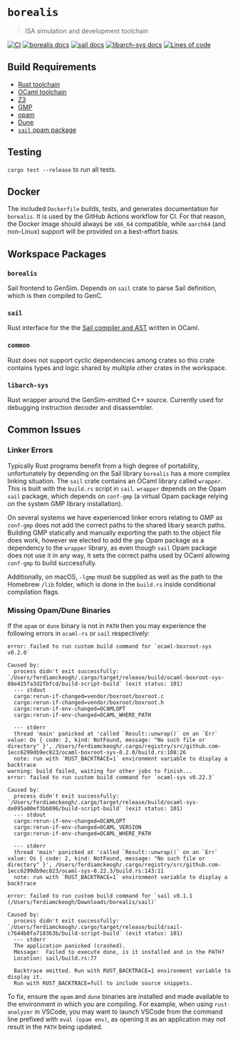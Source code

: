 # `borealis`

> ISA simulation and development toolchain

[![CI](https://github.com/avisi-group/borealis/actions/workflows/ci.yml/badge.svg)](https://github.com/avisi-group/borealis/actions/workflows/ci.yml)
[![borealis docs](https://img.shields.io/badge/docs-borealis-blue)](https://avisi.org.uk/borealis/borealis/)
[![sail docs](https://img.shields.io/badge/docs-sail-blue)](https://avisi.org.uk/borealis/sail/)
[![libarch-sys docs](https://img.shields.io/badge/docs-libarch_sys-blue)](https://avisi.org.uk/borealis/libarch_sys/)
[![Lines of code](https://tokei.rs/b1/github/avisi-group/borealis)](https://github.com/avisi-group/borealis)

## Build Requirements

* [Rust toolchain](https://rustup.rs)
* [OCaml toolchain](https://ocaml.org)
* [Z3](https://github.com/Z3Prover/z3)
* [GMP](https://gmplib.org)
* [opam](https://opam.ocaml.org)
* [Dune](https://dune.build)
* [`sail` opam package](https://opam.ocaml.org/packages/sail/)

## Testing

`cargo test --release` to run all tests.

## Docker

The included `Dockerfile` builds, tests, and generates documentation for `borealis`. It is used by the GitHub Actions workflow for CI. For that reason, the Docker image should always be `x86_64` compatible, while `aarch64` (and non-Linux) support will be provided on a best-effort basis.

## Workspace Packages

### `borealis`

Sail frontend to GenSim. Depends on `sail` crate to parse Sail definition, which is then compiled to GenC.

### `sail`

Rust interface for the the [Sail compiler and AST](https://www.cl.cam.ac.uk/~pes20/sail/) written in OCaml.

### `common`

Rust does not support cyclic dependencies among crates so this crate contains types and logic shared by multiple other crates in the workspace.

### `libarch-sys`

Rust wrapper around the GenSim-emitted C++ source. Currently used for debugging instruction decoder and disassembler.

## Common Issues

### Linker Errors

Typically Rust programs benefit from a high degree of portability, unfortunately by depending on the Sail library `borealis` has a more complex linking situation. The `sail` crate contains an OCaml library called `wrapper`. This is built with the `build.rs` script in `sail`. `wrapper` depends on the Opam `sail` package, which depends on `conf-gmp` (a virtual Opam package relying on the system GMP library installation).

On several systems we have experienced linker errors relating to GMP as `conf-gmp` does not add the correct paths to the shared libary search paths. Building GMP statically and manually exporting the path to the object file does work, however we elected to add the `gmp` Opam package as a dependency to the `wrapper` library, as even though `sail` Opam package does not use it in any way, it sets the correct paths used by OCaml allowing `conf-gmp` to build successfully.

Additionally, on macOS, `-lgmp` must be supplied as well as the path to the Homebrew `/lib` folder, which is done in the `build.rs` inside conditional compilation flags.

### Missing Opam/Dune Binaries

If the `opam` or `dune` binary is not in `PATH` then you may experience the following errors in `ocaml-rs` or `sail` respectively:

```
error: failed to run custom build command for `ocaml-boxroot-sys v0.2.0`

Caused by:
  process didn't exit successfully: `/Users/ferdiamckeogh/.cargo/target/release/build/ocaml-boxroot-sys-88e415fa3d2fbfcd/build-script-build` (exit status: 101)
  --- stdout
  cargo:rerun-if-changed=vendor/boxroot/boxroot.c
  cargo:rerun-if-changed=vendor/boxroot/boxroot.h
  cargo:rerun-if-env-changed=OCAMLOPT
  cargo:rerun-if-env-changed=OCAML_WHERE_PATH

  --- stderr
  thread 'main' panicked at 'called `Result::unwrap()` on an `Err` value: Os { code: 2, kind: NotFound, message: "No such file or directory" }', /Users/ferdiamckeogh/.cargo/registry/src/github.com-1ecc6299db9ec823/ocaml-boxroot-sys-0.2.0/build.rs:108:26
  note: run with `RUST_BACKTRACE=1` environment variable to display a backtrace
warning: build failed, waiting for other jobs to finish...
error: failed to run custom build command for `ocaml-sys v0.22.3`

Caused by:
  process didn't exit successfully: `/Users/ferdiamckeogh/.cargo/target/release/build/ocaml-sys-de095a00ef3bb896/build-script-build` (exit status: 101)
  --- stdout
  cargo:rerun-if-env-changed=OCAMLOPT
  cargo:rerun-if-env-changed=OCAML_VERSION
  cargo:rerun-if-env-changed=OCAML_WHERE_PATH

  --- stderr
  thread 'main' panicked at 'called `Result::unwrap()` on an `Err` value: Os { code: 2, kind: NotFound, message: "No such file or directory" }', /Users/ferdiamckeogh/.cargo/registry/src/github.com-1ecc6299db9ec823/ocaml-sys-0.22.3/build.rs:143:11
  note: run with `RUST_BACKTRACE=1` environment variable to display a backtrace
```

```
error: failed to run custom build command for `sail v0.1.1 (/Users/ferdiamckeogh/Downloads/borealis/sail)`

Caused by:
  process didn't exit successfully: `/Users/ferdiamckeogh/.cargo/target/release/build/sail-c7644b8fa718363b/build-script-build` (exit status: 101)
  --- stderr
  The application panicked (crashed).
  Message:  Failed to execute dune, is it installed and in the PATH?
  Location: sail/build.rs:77

  Backtrace omitted. Run with RUST_BACKTRACE=1 environment variable to display it.
  Run with RUST_BACKTRACE=full to include source snippets.
```

To fix, ensure the `opam` and `dune` binaries are installed and made available to the environment in which you are compiling. For example, when using `rust-analyzer` in VSCode, you may want to launch VSCode from the command line prefixed with `eval (opam env)`, as opening it as an application may not result in the `PATH` being updated.
